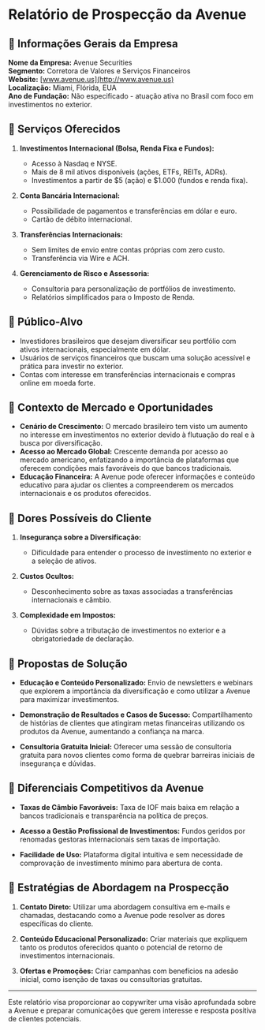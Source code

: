 # Relatório de Prospecção da Avenue

## 📄 Informações Gerais da Empresa
**Nome da Empresa:** Avenue Securities  
**Segmento:** Corretora de Valores e Serviços Financeiros  
**Website:** [www.avenue.us](http://www.avenue.us)  
**Localização:** Miami, Flórida, EUA  
**Ano de Fundação:** Não especificado - atuação ativa no Brasil com foco em investimentos no exterior.  

## 📄 Serviços Oferecidos
1. **Investimentos Internacional (Bolsa, Renda Fixa e Fundos):**
   - Acesso à Nasdaq e NYSE.
   - Mais de 8 mil ativos disponíveis (ações, ETFs, REITs, ADRs).
   - Investimentos a partir de $5 (ação) e $1.000 (fundos e renda fixa).

2. **Conta Bancária Internacional:**
   - Possibilidade de pagamentos e transferências em dólar e euro.
   - Cartão de débito internacional.

3. **Transferências Internacionais:**
   - Sem limites de envio entre contas próprias com zero custo.
   - Transferência via Wire e ACH.

4. **Gerenciamento de Risco e Assessoria:**
   - Consultoria para personalização de portfólios de investimento.
   - Relatórios simplificados para o Imposto de Renda.

## 📄 Público-Alvo
- Investidores brasileiros que desejam diversificar seu portfólio com ativos internacionais, especialmente em dólar.
- Usuários de serviços financeiros que buscam uma solução acessível e prática para investir no exterior.
- Contas com interesse em transferências internacionais e compras online em moeda forte.

## 📄 Contexto de Mercado e Oportunidades
- **Cenário de Crescimento:** O mercado brasileiro tem visto um aumento no interesse em investimentos no exterior devido à flutuação do real e à busca por diversificação.
- **Acesso ao Mercado Global:** Crescente demanda por acesso ao mercado americano, enfatizando a importância de plataformas que oferecem condições mais favoráveis do que bancos tradicionais.
- **Educação Financeira:** A Avenue pode oferecer informações e conteúdo educativo para ajudar os clientes a compreenderem os mercados internacionais e os produtos oferecidos.

## 📄 Dores Possíveis do Cliente
1. **Insegurança sobre a Diversificação:**
   - Dificuldade para entender o processo de investimento no exterior e a seleção de ativos.

2. **Custos Ocultos:**
   - Desconhecimento sobre as taxas associadas a transferências internacionais e câmbio.

3. **Complexidade em Impostos:**
   - Dúvidas sobre a tributação de investimentos no exterior e a obrigatoriedade de declaração.

## 📄 Propostas de Solução
- **Educação e Conteúdo Personalizado:** Envio de newsletters e webinars que explorem a importância da diversificação e como utilizar a Avenue para maximizar investimentos.

- **Demonstração de Resultados e Casos de Sucesso:** Compartilhamento de histórias de clientes que atingiram metas financeiras utilizando os produtos da Avenue, aumentando a confiança na marca.

- **Consultoria Gratuita Inicial:** Oferecer uma sessão de consultoria gratuita para novos clientes como forma de quebrar barreiras iniciais de insegurança e dúvidas.

## 📄 Diferenciais Competitivos da Avenue
- **Taxas de Câmbio Favoráveis:** Taxa de IOF mais baixa em relação a bancos tradicionais e transparência na política de preços.

- **Acesso a Gestão Profissional de Investimentos:** Fundos geridos por renomadas gestoras internacionais sem taxas de importação.

- **Facilidade de Uso:** Plataforma digital intuitiva e sem necessidade de comprovação de investimento mínimo para abertura de conta.

## 📄 Estratégias de Abordagem na Prospecção
1. **Contato Direto:** Utilizar uma abordagem consultiva em e-mails e chamadas, destacando como a Avenue pode resolver as dores específicas do cliente.

2. **Conteúdo Educacional Personalizado:** Criar materiais que expliquem tanto os produtos oferecidos quanto o potencial de retorno de investimentos internacionais.

3. **Ofertas e Promoções:** Criar campanhas com benefícios na adesão inicial, como isenção de taxas ou consultorias gratuitas.

---

Este relatório visa proporcionar ao copywriter uma visão aprofundada sobre a Avenue e preparar comunicações que gerem interesse e resposta positiva de clientes potenciais.